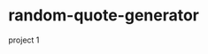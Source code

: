 # random-quote-generator

project 1

<!-- Program uses a random generator function to create random quote objects using the length value of the array that is passed as an argument. The function returns an object using the random number as the index selector.

The selected quote object is then passed into html context with dot notation to retrieve applicable properties.

Two if statements are in place to check existence of a citation, year, or tag. If exist, then a span element with element will be added to quoteDisplay.

Final result is a web display of random quotes being inserted into the page when refreshed or button is clicked.
-->
